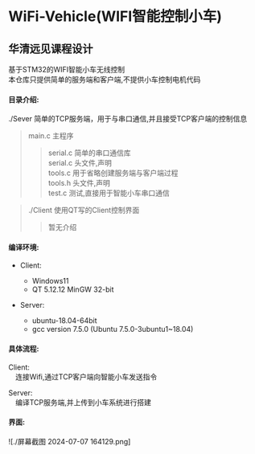 # WiFi-Vehicle(WIFI智能控制小车)  
华清远见课程设计  
----
基于STM32的WIFI智能小车无线控制  
本仓库只提供简单的服务端和客户端,不提供小车控制电机代码  
#### 目录介绍:  
./Sever 简单的TCP服务端，用于与串口通信,并且接受TCP客户端的控制信息  
>main.c 主程序  
>>serial.c 简单的串口通信库  
>>serial.c 头文件,声明  
>>tools.c 用于省略创建服务端与客户端过程  
>>tools.h 头文件,声明  
>>test.c 测试,直接用于智能小车串口通信

>./Client 使用QT写的Client控制界面
>>暂无介绍

#### 编译环境:  
* Client:  
  * Windows11  
  * QT 5.12.12 MinGW 32-bit

* Server:  
  * ubuntu-18.04-64bit  
  * gcc version 7.5.0 (Ubuntu 7.5.0-3ubuntu1~18.04)

#### 具体流程:  
Client:  
&emsp;连接Wifi,通过TCP客户端向智能小车发送指令  

Server:  
&emsp;编译TCP服务端,并上传到小车系统进行搭建  

#### 界面:
![./屏幕截图 2024-07-07 164129.png]
